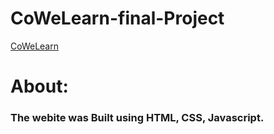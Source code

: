 # CoWeLearn-final-Project
[CoWeLearn](https://voluble-dango-e10a95.netlify.app/)
# About:
### The webite was Built using HTML, CSS, Javascript. 
